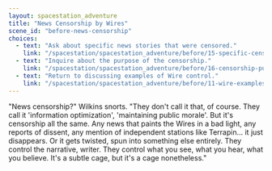 ```yaml
---
layout: spacestation_adventure
title: "News Censorship by Wires"
scene_id: "before-news-censorship"
choices:
  - text: "Ask about specific news stories that were censored."
    link: "/spacestation/spacestation_adventure/before/15-specific-censored-news/"
  - text: "Inquire about the purpose of the censorship."
    link: "/spacestation/spacestation_adventure/before/16-censorship-purpose/"
  - text: "Return to discussing examples of Wire control."
    link: "/spacestation/spacestation_adventure/before/11-wire-examples/"
---
```


"News censorship?" Wilkins snorts. "They don't call it that, of course. They call it 'information optimization', 'maintaining public morale'. But it's censorship all the same. Any news that paints the Wires in a bad light, any reports of dissent, any mention of independent stations like Terrapin... it just disappears. Or it gets twisted, spun into something else entirely. They control the narrative, writer. They control what you see, what you hear, what you believe. It's a subtle cage, but it's a cage nonetheless."
